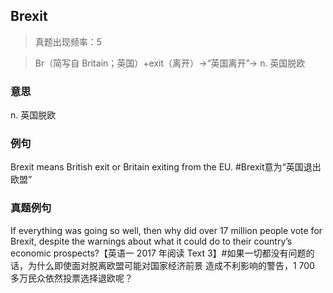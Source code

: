 ## Brexit

> 真题出现频率：5

> Br（简写自 Britain；英国）+exit（离开）→“英国离开”→ n. 英国脱欧

### 意思

n. 英国脱欧

### 例句

Brexit means British exit or Britain exiting from the EU. #Brexit意为“英国退出欧盟”

### 真题例句

If everything was going so well, then why did over 17 million people vote for Brexit, despite the warnings about what it could do to their country’s economic prospects?【英语一 2017 年阅读 Text 3】#如果一切都没有问题的话，为什么即使面对脱离欧盟可能对国家经济前景
造成不利影响的警告，1 700 多万民众依然投票选择退欧呢？